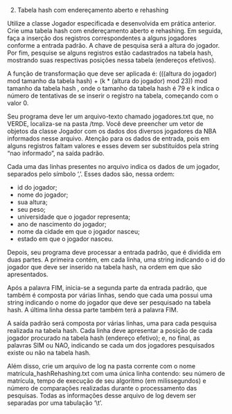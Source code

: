 2. Tabela hash com endereçamento aberto e rehashing

Utilize a classe Jogador especificada e desenvolvida em prática anterior.
Crie uma tabela hash com endereçamento aberto e rehashing. Em
seguida, faça a inserção dos registros correspondentes a alguns jogadores
conforme a entrada padrão. A chave de pesquisa será a altura do jogador. Por
fim, pesquise se alguns registros estão cadastrados na tabela hash, mostrando
suas respectivas posições nessa tabela (endereços efetivos).

A função de transformação que deve ser aplicada é: (((altura do jogador) mod
tamanho da tabela hash) + (k * (altura do jogador) mod 23)) mod
tamanho da tabela hash , onde o tamanho da tabela hash é 79 e k indica o
número de tentativas de se inserir o registro na tabela, começando com o valor 0.

Seu programa deve ler um arquivo-texto chamado jogadores.txt que, no
VERDE, localiza-se na pasta /tmp. Você deve preencher um vetor de objetos
da classe Jogador com os dados dos diversos jogadores da NBA informados
nesse arquivo. Atenção para os dados de entrada, pois em alguns registros
faltam valores e esses devem ser substituídos pela string “nao informado”, na
saída padrão.

Cada uma das linhas presentes no arquivo indica os dados de um jogador,
separados pelo símbolo ‘,’. Esses dados são, nessa ordem:
- id do jogador;
- nome do jogador;
- sua altura;
- seu peso;
- universidade que o jogador representa;
- ano de nascimento do jogador;
- nome da cidade em que o jogador nasceu;
- estado em que o jogador nasceu.

Depois, seu programa deve processar a entrada padrão, que é dividida em duas
partes. A primeira contém, em cada linha, uma string indicando o id do
jogador que deve ser inserido na tabela hash, na ordem em que são
apresentados.

Após a palavra FIM, inicia-se a segunda parte da entrada padrão, que também é
composta por várias linhas, sendo que cada uma possui uma string indicando o
nome do jogador que deve ser pesquisado na tabela hash. A última linha dessa
parte também terá a palavra FIM.

A saída padrão será composta por várias linhas, uma para cada pesquisa
realizada na tabela hash. Cada linha deve apresentar a posição de cada jogador
procurado na tabela hash (endereço efetivo); e, no final, as palavras SIM ou
NAO, indicando se cada um dos jogadores pesquisados existe ou não na tabela
hash.

Além disso, crie um arquivo de log na pasta corrente com o nome
matrícula_hashRehashing.txt com uma única linha contendo: seu número de
matrícula, tempo de execução de seu algoritmo (em milissegundos) e número de
comparações realizadas durante o processamento das pesquisas. Todas as
informações desse arquivo de log devem ser separadas por uma tabulação ‘\t’.